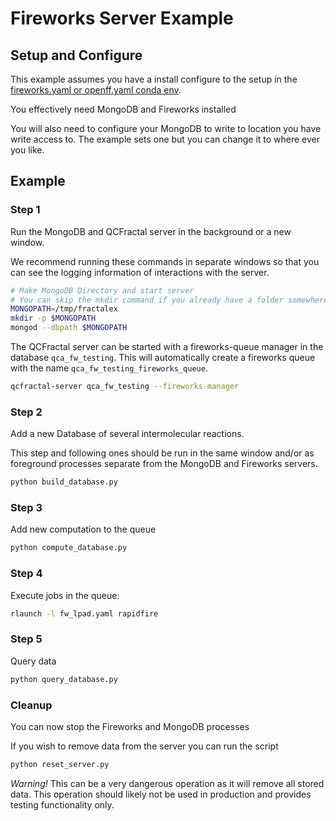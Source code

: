 # Fireworks Server Example

## Setup and Configure

This example assumes you have a install configure to the setup in the
[fireworks.yaml or openff.yaml conda env](../../devtools/conda-envs).

You effectively need MongoDB and Fireworks installed

You will also need to configure your MongoDB to write to location 
you have write access to. The example sets one but you can change 
it to where ever you like.


## Example

### Step 1

Run the MongoDB and QCFractal server in the background or a new window.

We recommend running these commands in separate windows so that you can
see the logging information of interactions with the server.

```bash
# Make MongoDB Directory and start server
# You can skip the mkdir command if you already have a folder somewhere
MONGOPATH=/tmp/fractalex
mkdir -p $MONGOPATH
mongod --dbpath $MONGOPATH
```

The QCFractal server can be started with a fireworks-queue manager in the
database `qca_fw_testing`. This will automatically create a fireworks queue
with the name `qca_fw_testing_fireworks_queue`.

```bash
qcfractal-server qca_fw_testing --fireworks-manager
```

### Step 2

Add a new Database of several intermolecular reactions. 

This step and following ones should be run in the same window and/or 
as foreground processes separate from the MongoDB and Fireworks servers.

```bash
python build_database.py
```

### Step 3
Add new computation to the queue
```bash
python compute_database.py
```

### Step 4
Execute jobs in the queue:
```bash
rlaunch -l fw_lpad.yaml rapidfire
```

### Step 5
Query data
```bash
python query_database.py
``` 

### Cleanup
You can now stop the Fireworks and MongoDB processes

If you wish to remove data from the server you can run the script
```bash
python reset_server.py
```

*Warning!* This can be a very dangerous operation as it will remove all stored
data.  This operation should likely not be used in production and provides
testing functionality only.
